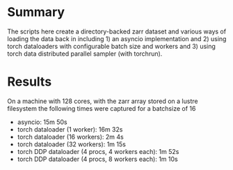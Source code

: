 # Summary
The scripts here create a directory-backed zarr dataset and various ways of
loading the data back in including 1) an asyncio implementation and 2) using
torch dataloaders with configurable batch size and workers and 3) using torch
data distributed parallel sampler (with torchrun).

# Results
On a machine with 128 cores, with the zarr array stored on a lustre filesystem
the following times were captured for a batchsize of 16

- asyncio: 15m 50s
- torch dataloader (1 worker): 16m 32s
- torch dataloader (16 workers): 2m 4s
- torch dataloader (32 workers): 1m 15s
- torch DDP dataloader (4 procs, 4 workers each): 1m 52s
- torch DDP dataloader (4 procs, 8 workers each): 1m 10s